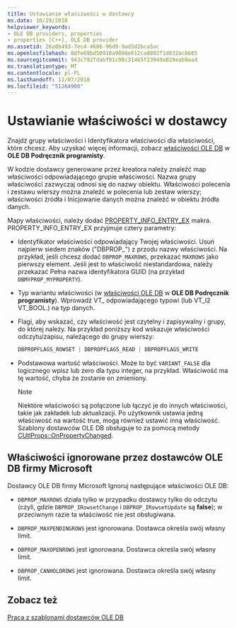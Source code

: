 ```yaml
---
title: Ustawianie właściwości w dostawcy
ms.date: 10/29/2018
helpviewer_keywords:
- OLE DB providers, properties
- properties [C++], OLE DB provider
ms.assetid: 26a8b493-7ec4-4686-96d0-9ad5d2bca5ac
ms.openlocfilehash: 8dfe69bd50918a9098e612cad892f1d832acb665
ms.sourcegitcommit: 943c792fdabf01c98c31465f23949a829eab9aad
ms.translationtype: MT
ms.contentlocale: pl-PL
ms.lasthandoff: 11/07/2018
ms.locfileid: "51264908"
---
```

# <a name="setting-properties-in-your-provider"></a>Ustawianie właściwości w dostawcy

Znajdź grupy właściwości i Identyfikatora właściwości dla właściwości, które chcesz. Aby uzyskać więcej informacji, zobacz [właściwości OLE DB](/previous-versions/windows/desktop/ms722734) w **OLE DB Podręcznik programisty**.

W kodzie dostawcy generowane przez kreatora należy znaleźć map właściwości odpowiadającego grupie właściwości. Nazwa grupy właściwości zazwyczaj odnosi się do nazwy obiektu. Właściwości polecenia i zestawu wierszy można znaleźć w polecenia lub zestaw wierszy; właściwości źródła i Inicjowanie danych można znaleźć w obiektu źródła danych.

Mapy właściwości, należy dodać [PROPERTY_INFO_ENTRY_EX](../../data/oledb/property-info-entry-ex.md) makra. PROPERTY_INFO_ENTRY_EX przyjmuje cztery parametry:

- Identyfikator właściwości odpowiadający Twojej właściwości. Usuń najpierw siedem znaków ("DBPROP_") z przodu nazwy właściwości. Na przykład, jeśli chcesz dodać `DBPROP_MAXROWS`, przekazać `MAXROWS` jako pierwszy element. Jeśli jest to właściwość niestandardowa, należy przekazać Pełna nazwa identyfikatora GUID (na przykład `DBMYPROP_MYPROPERTY`).

- Typ wariantu właściwości (w [właściwości OLE DB](/previous-versions/windows/desktop/ms722734) w **OLE DB Podręcznik programisty**). Wprowadź VT_ odpowiadającego typowi (lub VT_I2 VT_BOOL.) na typ danych.

- Flagi, aby wskazać, czy właściwość jest czytelny i zapisywalny i grupy, do której należy. Na przykład poniższy kod wskazuje właściwości odczytu/zapisu, należącego do grupy wierszy:

    ```cpp
    DBPROPFLAGS_ROWSET | DBPROPFLAGS_READ | DBPROPFLAGS_WRITE
    ```

- Podstawowa wartość właściwości. Może to być `VARIANT_FALSE` dla logicznego wpisz lub zero dla typu integer, na przykład. Właściwość ma tę wartość, chyba że zostanie on zmieniony.

    > [!NOTE]
    > Niektóre właściwości są połączone lub łączyć je do innych właściwości, takie jak zakładek lub aktualizacji. Po użytkownik ustawia jedną właściwość na wartość true, mogą również ustawić inną właściwość. Szablony dostawców OLE DB obsługuje to za pomocą metody [CUtlProps::OnPropertyChanged](../../data/oledb/cutlprops-onpropertychanged.md).

## <a name="properties-ignored-by-microsoft-ole-db-providers"></a>Właściwości ignorowane przez dostawców OLE DB firmy Microsoft

Dostawcy OLE DB firmy Microsoft Ignoruj następujące właściwości OLE DB:

- `DBPROP_MAXROWS` działa tylko w przypadku dostawcy tylko do odczytu (czyli, gdzie `DBPROP_IRowsetChange` i `DBPROP_IRowsetUpdate` są **false**); w przeciwnym razie ta właściwość nie jest obsługiwana.

- `DBPROP_MAXPENDINGROWS` jest ignorowana. Dostawca określa swój własny limit.

- `DBPROP_MAXOPENROWS` jest ignorowana. Dostawca określa swój własny limit.

- `DBPROP_CANHOLDROWS` jest ignorowana. Dostawca określa swój własny limit.

## <a name="see-also"></a>Zobacz też

[Praca z szablonami dostawców OLE DB](../../data/oledb/working-with-ole-db-provider-templates.md)
